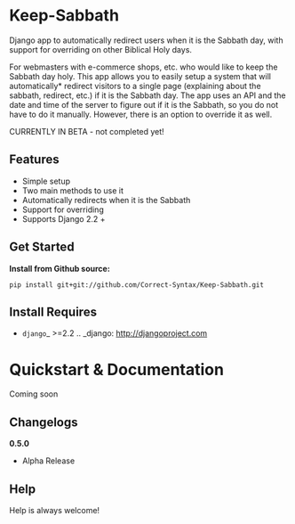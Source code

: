 # Keep-Sabbath
Django app to automatically redirect users when it is the Sabbath day, with support for overriding on other Biblical Holy days.

For webmasters with e-commerce shops, etc. who would like to keep the Sabbath day holy. This app allows you to easily setup a system that will automatically* redirect visitors to a single page (explaining about the sabbath, redirect, etc.) if it is the Sabbath day. The app uses an API and the date and time of the server to figure out if it is the Sabbath, so you do not have to do it manually. However, there is an option to override it as well.

CURRENTLY IN BETA - not completed yet!

Features
--------

-  Simple setup
-  Two main methods to use it
-  Automatically redirects when it is the Sabbath
-  Support for overriding
- Supports Django 2.2 +


Get Started
-----------

**Install from Github source:**

    pip install git+git://github.com/Correct-Syntax/Keep-Sabbath.git

Install Requires 
----------------

-  `django`_ >=2.2
.. _django: http://djangoproject.com



Quickstart & Documentation
==========================

Coming soon

Changelogs
-------------

**0.5.0**
    
- Alpha Release


Help
----

Help is always welcome!

